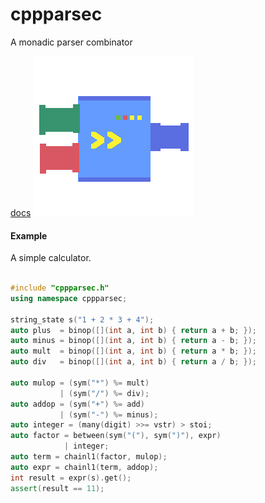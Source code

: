 # cppparsec

A monadic parser combinator

[docs](https://ailrk.github.io/cppparsec/)
![cppparsec](./cppparsec.png)

#### Example

A simple calculator.

```c++

#include "cppparsec.h"
using namespace cppparsec;

string_state s("1 + 2 * 3 + 4");
auto plus  = binop([](int a, int b) { return a + b; });
auto minus = binop([](int a, int b) { return a - b; });
auto mult  = binop([](int a, int b) { return a * b; });
auto div   = binop([](int a, int b) { return a / b; });

auto mulop = (sym("*") %= mult)
           | (sym("/") %= div);
auto addop = (sym("+") %= add)
           | (sym("-") %= minus);
auto integer = (many(digit) >>= vstr) > stoi;
auto factor = between(sym("("), sym(")"), expr)
            | integer;
auto term = chainl1(factor, mulop);
auto expr = chainl1(term, addop);
int result = expr(s).get();
assert(result == 11);
```

